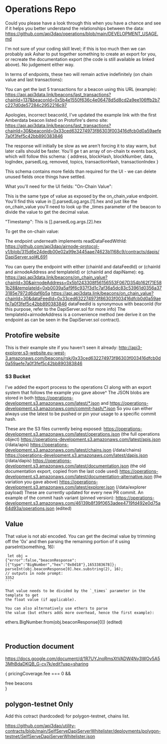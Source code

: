 # Operations Repo

Could you please have a look through this when you have a chance and see if it
helps you better understand the relationships between the data:
https://github.com/api3dao/operations/blob/main/DEVELOPMENT_USAGE.md

I'm not sure of your coding skill level; if this is too much then we can
probably ask Ashar to put together something to create an export for you, or
recreate the documentation export (the code is still available as linked above).
No judgement either way.

In terms of endpoints, these two will remain active indefinitely (on chain value
and last transactions):

You can get the last 5 transactions for a beacon using this URL (example):
https://api.api3data.link/beacons/last_transactions?chainId=137&beaconId=0x5b4e1550f636c4e06478d5d8cd2a9ee106ffb2b7c227d0de57284c2952216c97

Apologies, incorrect beaconId, I've updated the example link with the first
Amberdata beacon listed on Protofire's demo site:
https://api.api3data.link/beacons/last_transactions?chainId=30&beaconId=0x33ced632274973f86303f003416dfcb0d0a59aefe7a0f3fef5c42bb890383846

The response will initially be slow as we aren't forcing it to stay warm, but
later calls should be faster. You'll ge t an array of on-chain tx events back,
which will follow this schema: { address, blockHash, blockNumber, data,
logIndex, parsedLog, removed, topics, transactionHash, transactionIndex }

This schema contains more fields than required for the UI - we can delete unused
fields once things have settled.

What you'll need for the UI fields: "On-Chain Value":

This is the same type of value as exposed by the on_chain_value endpoint. You'll
find this value in [].parsedLog.args.[1].hex and just like the on_chain_value
you'll need to look up the \_times parameter of the beacon to divide the value
to get the decimal value.

"Timestamp": This is [].parsedLog.args.[2].hex

To get the on-chain value:

The endpoint underneath implements readDataFeedWithId:
https://github.com/api3dao/airnode-protocol-v1/blob/315d6e24dedb00e02a99e3445aae74623b1168c9/contracts/dapis/DapiServer.sol#L691

You can query the endpoint with either (chainId and dataFeedId) or (chainId and
airnodeAddress and templateId) or (chainId and dapiName): eg.
https://api.api3data.link/beacons/on_chain_value?chainId=30&airnodeAddress=0x5b1243308f56156553F067D354b162f71E581b28&templateId=0xb0039a5af9f6c937f3d1c7af36a5dc83c53961d0356a373185e7972d6daf6b5a
https://api.api3data.link/beacons/on_chain_value?chainId=30&dataFeedId=0x33ced632274973f86303f003416dfcb0d0a59aefe7a0f3fef5c42bb890383846
dataFeedId is synonymous with beaconId (for this purpose, refer to the
DapiServer.sol for more info) The templateId+airnodeAddress is a convenience
method (we derive it on the endpoint as can be seen in the DapiServer.sol
contract).

## Protofire website

This is their example site if you haven't seen it already:
http://api3-explorer.s3-website.eu-west-3.amazonaws.com/beacons/rsk/0x33ced632274973f86303f003416dfcb0d0a59aefe7a0f3fef5c42bb890383846

### S3 Bucket

I've added the export process to the operations CI along with an export system
that follows the example you gave above^ The JSON blobs are stored in both
https://operations-development.s3.amazonaws.com/latest/*.json and
https://operations-development.s3.amazonaws.com/commit-hash/*.json So you can
either always use the latest to be pushed or pin your usage to a specific commit
hash.

These are the S3 files currently being exposed:
https://operations-development.s3.amazonaws.com/latest/operations.json (the full
operations object)
https://operations-development.s3.amazonaws.com/latest/apis.json (/data/apis)
https://operations-development.s3.amazonaws.com/latest/chains.json
(/data/chains) https://operations-development.s3.amazonaws.com/latest/dapis.json
(/data/dapis)
https://operations-development.s3.amazonaws.com/latest/documentation.json (the
old documentation export, copied from the last code used)
https://operations-development.s3.amazonaws.com/latest/documentation-alternative.json
(the variation you gave above)
https://operations-development.s3.amazonaws.com/latest/explorer.json
(/data/explorer payload) These are currently updated for every new PR commit. An
example of the commit hash variant (pinned version):
https://operations-development.s3.amazonaws.com/46139b8f39f0653adee4719fd492e0d75a64d93a/operations.json
(edited)

## Value

That value is not abi encoded. You can get the decimal value by trimming off the
'0x' and then parsing the remaining portion of it using parseInt(something, 16):

````
 let obj =
{"error":false,"beaconResponse":[{"type":"BigNumber","hex":"0x0d18"},1653383678]};
parseInt(obj.beaconResponse[0].hex.substring(2), 16);
// outputs in node prompt:
3352
```

That value needs to be divided by the `_times` parameter in the template to get
the float value (if applicable).

You can also alternatively use ethers to parse
the value (but ethers adds more overhead, hence the first example):

````

ethers.BigNumber.from(obj.beaconResponse[0]) (edited)

```


```

## Production document

https://docs.google.com/document/d/1R7UYJnoRmsXtVADW4Ny3WOv5A53MhBdaDKQB_G-cv7k/edit?usp=sharing

{ pricingCoverage.fee === 0 && <div>free beacons</div> }

## polygon-testnet Only

Add this cotract (hardcoded) for polygon-testnet, chains list.

https://github.com/api3dao/utility-contracts/blob/main/SelfServeDapiServerWhitelister/deployments/polygon-testnet/SelfServeDapiServerWhitelister.json
